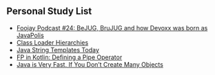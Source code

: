 ## Personal Study List
<!-- BLOG-POST-LIST:START -->
- [Foojay Podcast #24: BeJUG, BruJUG and how Devoxx was born as JavaPolis](https://foojay.io/today/foojay-podcast-24/)
- [Class Loader Hierarchies](https://foojay.io/today/class-loader-hierarchies/)
- [Java String Templates Today](https://foojay.io/today/java-string-templates-today/)
- [FP in Kotlin: Defining a Pipe Operator](https://foojay.io/today/fp-in-kotlin-defining-a-pipe-operator/)
- [Java is Very Fast, If You Don’t Create Many Objects](https://foojay.io/today/java-is-very-fast/)
<!-- BLOG-POST-LIST:END -->  

